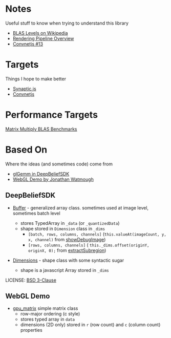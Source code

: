 
# Notes
Useful stuff to know when trying to understand this library

* [BLAS Levels on Wikipedia](https://en.wikipedia.org/wiki/Basic_Linear_Algebra_Subprograms#Functionality)
* [Rendering Pipeline Overview](https://www.opengl.org/wiki/Rendering_Pipeline_Overview)
* [Convnetjs #13](https://github.com/karpathy/convnetjs/issues/13)

# Targets
Things I hope to make better

* [Synaptic.js](https://github.com/cazala/synaptic)
* [Convnetjs](https://github.com/karpathy/convnetjs)

# Performance Targets
[Matrix Multiply BLAS Benchmarks](http://gcdart.blogspot.com/2013/06/fast-matrix-multiply-and-ml.html)

# Based On
Where the ideas (and sometimes code) come from

* [glGemm in DeepBeliefSDK](https://github.com/jetpacapp/DeepBeliefSDK/blob/gh-pages/JavascriptLibrary/jpcnn.js)
* [WebGL Demo by Jonathan Watmough](https://github.com/watmough/webgl-matrix-demo)


## DeepBeliefSDK

* [Buffer](https://github.com/jetpacapp/DeepBeliefSDK/blob/42f95a766f297cbe16e1ea4dfd98d824d111220d/JavascriptLibrary/jpcnn.js#L73) - generalized array class. sometimes used at image level, sometimes batch level
  - stores TypedArray in `_data` (or `_quantizedData`)
  - shape stored in `Dimension` class in `_dims`
    - `[batch, rows, columns, channels]` (`this.valueAt(imageCount, y, x, channel)` from [showDebugImage](https://github.com/jetpacapp/DeepBeliefSDK/blob/42f95a766f297cbe16e1ea4dfd98d824d111220d/JavascriptLibrary/jpcnn.js#L196))
    - `[rows, columns, channels]` ( `this._dims.offset(originY, originX, 0);` from  [extractSubregion](https://github.com/jetpacapp/DeepBeliefSDK/blob/42f95a766f297cbe16e1ea4dfd98d824d111220d/JavascriptLibrary/jpcnn.js#L322))

* [Dimensions](https://github.com/jetpacapp/DeepBeliefSDK/blob/42f95a766f297cbe16e1ea4dfd98d824d111220d/JavascriptLibrary/jpcnn.js#L8) - shape class with some syntactic sugar
  - shape is a javascript Array stored in `_dims`


LICENSE:  [BSD 3-Clause](https://opensource.org/licenses/BSD-3-Clause)


## WebGL Demo

* [gpu_matrix](https://github.com/watmough/webgl-matrix-demo/blob/master/gpu_matrix.js#L33) simple matrix class
  - row-major ordering (c style)
  - stores typed array in `data`
  - dimensions (2D only) stored in `r` (row count) and `c` (column count) properties
